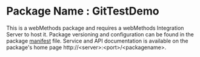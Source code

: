 # Package Name : GitTestDemo
This is a webMethods package and requires a webMethods Integration Server to host it. Package versioning and configuration can be found in the package [manifest](./GitTestDemo/manifest.v3) file. Service and API documentation is available on the package's home page http://&lt;server&gt;:&lt;port&gt;/&lt;packagename>.